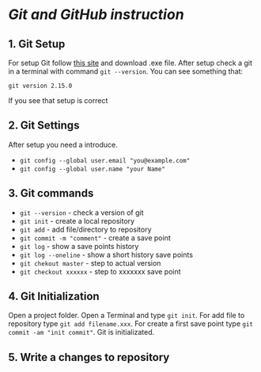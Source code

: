 # _Git and GitHub instruction_

## 1. Git Setup
For setup Git follow [this site](http://git-scm.com/) and download .exe file. After setup check a git in a terminal with command `git --version`.
You can see something that:
```
git version 2.15.0
```
If you see that setup is correct

## 2. Git Settings
After setup you need a introduce. 

* `git config --global user.email "you@example.com"`
* `git config --global user.name "your Name"`

## 3. Git commands
* `git --version` - check a version of git
* `git init` - create a local repository
* `git add` - add file/directory to repository
* `git commit -m "comment"` - create a save point
* `git log` - show a save points history
* `git log --oneline` - show a short history save points
* `git chekout master` - step to actual version
* `git checkout xxxxxx` - step to xxxxxxx save point

## 4. Git Initialization
Open a project folder. Open a Terminal and type `git init`. For add file to repository type `git add filename.xxx`. For create a first save point type `git commit -am "init commit"`. Git is initializated.

## 5. Write a changes to repository

